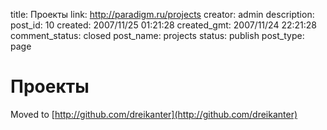 title: Проекты
link: http://paradigm.ru/projects
creator: admin
description:
post_id: 10
created: 2007/11/25 01:21:28
created_gmt: 2007/11/24 22:21:28
comment_status: closed
post_name: projects
status: publish
post_type: page

# Проекты

Moved to [http://github.com/dreikanter](http://github.com/dreikanter)
